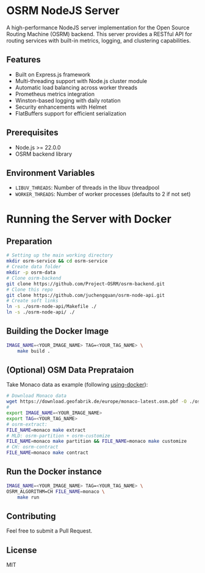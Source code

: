 # OSRM NodeJS Server

A high-performance NodeJS server implementation for the Open Source Routing Machine (OSRM) backend. This server provides a RESTful API for routing services with built-in metrics, logging, and clustering capabilities.

## Features

- Built on Express.js framework
- Multi-threading support with Node.js cluster module
- Automatic load balancing across worker threads
- Prometheus metrics integration
- Winston-based logging with daily rotation
- Security enhancements with Helmet
- FlatBuffers support for efficient serialization

## Prerequisites

- Node.js >= 22.0.0
- OSRM backend library

## Environment Variables

- `LIBUV_THREADS`: Number of threads in the libuv threadpool
- `WORKER_THREADS`: Number of worker processes (defaults to 2 if not set)

# Running the Server with Docker
## Preparation
```bash
# Setting up the main working directory
mkdir osrm-service && cd osrm-service
# Create data folder
mkdir -p osrm-data
# Clone osrm-backend
git clone https://github.com/Project-OSRM/osrm-backend.git
# Clone this repo
git clone https://github.com/juchengquan/osrm-node-api.git
# Create soft links
ln -s ./osrm-node-api/Makefile ./
ln -s ./osrm-node-api/ ./
```

## Building the Docker Image
```bash
IMAGE_NAME=<YOUR_IMAGE_NAME> TAG=<YOUR_TAG_NAME> \
    make build .
```
## (Optional) OSM Data Preprataion

Take Monaco data as example (following [using-docker](https://github.com/Project-OSRM/osrm-backend?tab=readme-ov-file#using-docker)):
```bash
# Download Monaco data
wget https://download.geofabrik.de/europe/monaco-latest.osm.pbf -O ./osrm-data/monaco.osm.pbf
# 
export IMAGE_NAME=<YOUR_IMAGE_NAME>
export TAG=<YOUR_TAG_NAME>
# osrm-extract:
FILE_NAME=monaco make extract 
# MLD: osrm-partition + osrm-customize
FILE_NAME=monaco make partition && FILE_NAME=monaco make customize
# CH: osrm-contract
FILE_NAME=monaco make contract
```

## Run the Docker instance
```bash
IMAGE_NAME=<YOUR_IMAGE_NAME> TAG=<YOUR_TAG_NAME> \
OSRM_ALGORITHM=CH FILE_NAME=monaco \
    make run 
```


## Contributing

Feel free to submit a Pull Request.

## License

MIT
